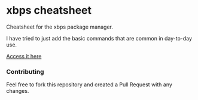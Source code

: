 # xbps cheatsheet

Cheatsheet for the xbps package manager.

I have tried to just add the basic commands that are common in day-to-day use.

[Access it here](https://jamieburridge.github.io/xbps-cheatsheet/)

### Contributing
Feel free to fork this repository and created a Pull Request with any changes.

